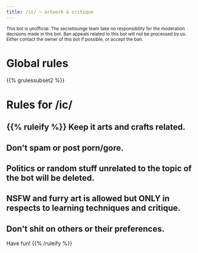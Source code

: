 ```yaml
---
title: /ic/ ~ artwork & critique
---
```


<sub>This bot is unofficial. The secretlounge team take no responsibility for the moderation decisions made in this bot. Ban appeals related to this bot will not be processed by us. Either contact the owner of this bot if possible, or accept the ban.</sub>

# Global rules

{{% grulessubset2 %}}


# Rules for /ic/

{{% ruleify %}}
Keep it arts and crafts related.
-
Don't spam or post porn/gore.
-
Politics or random stuff unrelated to the topic of the bot will be deleted.
-
NSFW and furry art is allowed but ONLY in respects to learning techniques and critique.
-
Don't shit on others or their preferences.
-
Have fun!
{{% /ruleify %}}
